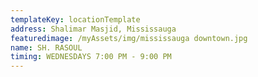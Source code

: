 ```yaml
---
templateKey: locationTemplate
address: Shalimar Masjid, Mississauga
featuredimage: /myAssets/img/mississauga downtown.jpg
name: SH. RASOUL
timing: WEDNESDAYS 7:00 PM - 9:00 PM
---
```


